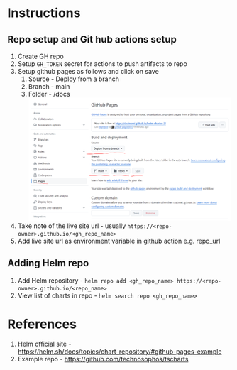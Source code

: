 # Instructions

## Repo setup and Git hub actions setup
1. Create GH repo
2. Setup `GH_TOKEN` secret for actions to push artifacts to repo
3. Setup github pages as follows and click on save
   1. Source - Deploy from a branch
   2. Branch - main
   3. Folder - /docs 
![gh pages setup](gh_pages.PNG)
1. Take note of the live site url - usually `https://<repo-owner>.github.io/<gh_repo_name>`
2. Add live site url as environment variable in github action e.g. repo_url

## Adding Helm repo
1. Add Helm repository - `helm repo add <gh_repo_name> https://<repo-owner>.github.io/<repo_name>`
2. View list of charts in repo - `helm search repo <gh_repo_name>`


# References
1. Helm official site - https://helm.sh/docs/topics/chart_repository/#github-pages-example
2. Example repo - https://github.com/technosophos/tscharts 